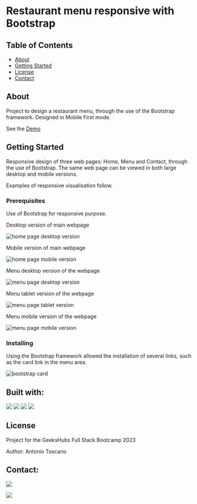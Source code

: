 # Restaurant menu responsive with Bootstrap

## Table of Contents

- [About](#about)
- [Getting Started](#getting_started)
- [License](#usage)
- [Contact](#contact)

## About <a name = "about"></a>

Project to design a restaurant menu, through the use of the Bootstrap framework. Designed in Mobile First mode.

See the <a href="https://a-toscan.github.io/Menu-Restaurant_Bootstrap/" target="_blank">Demo</a>

## Getting Started <a name = "getting_started"></a>

Responsive design of three web pages: Home, Menu and Contact, through the use of Bootstrap. The same web page can be viewed in both large desktop and mobile versions.

Examples of responsive visualisation follow.

### Prerequisites

Use of Bootstrap for responsive purpose.

Desktop version of main webpage

<img src="screenshot/homewebpage.JPG" alt="home page desktop version">

Mobile version of main webpage

<img src="screenshot/homemobileversion.JPG" alt="home page mobile version">

Menu desktop version of the webpage

<img src="screenshot/menu-webpageversion.JPG" alt="menu page desktop version">

Menu tablet version of the webpage

<img src="screenshot/menu-tabletversion.JPG" alt="menu page tablet version">

Menu mobile version of the webpage

<img src="screenshot/menu-mobileversion.JPG" alt="menu page mobile version">

### Installing

Using the Bootstrap framework allowed the installation of several links, such as the card link in the menu area.

<img src="screenshot/card.JPG" alt="bootstrap card">

## Built with:

<img src="https://img.shields.io/badge/HTML5-E34F26?style=for-the-badge&logo=html5&logoColor=white">

<img src="https://img.shields.io/badge/CSS3-1572B6?style=for-the-badge&logo=css3&logoColor=white">

<img src="https://img.shields.io/badge/Bootstrap-563D7C?style=for-the-badge&logo=bootstrap&logoColor=white">

<img src="https://img.shields.io/badge/JavaScript-323330?style=for-the-badge&logo=javascript&logoColor=F7DF1E">

## License <a name = "usage"></a>

Project for the GeeksHubs Full Stack Bootcamp 2023

Author: Antonio Toscano

## Contact:

<a href = "mailto:eltoscan@gmail.com"><img src="https://img.shields.io/badge/Gmail-C6362C?style=for-the-badge&logo=gmail&logoColor=white" target="_blank"></a>

<a href="https://www.linkedin.com/in/antonio-toscano-hd/" target="_blank"><img src="https://img.shields.io/badge/-LinkedIn-%230077B5?style=for-the-badge&logo=linkedin&logoColor=white" target="_blank"></a>
